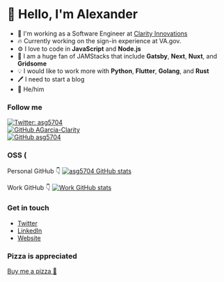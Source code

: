 # :wave: Hello, I'm Alexander
- :office: I'm working as a Software Engineer at [Clarity Innovations](https://clarityinnovates.com)
- :fire: Currently working on the sign-in experience at VA.gov.
- :gear: I love to code in **JavaScript** and **Node.js**
- :grapes: I am a huge fan of JAMStacks that include **Gatsby**, **Next**, **Nuxt**, and **Gridsome**
- :bulb: I would like to work more with **Python**, **Flutter**, **Golang**, and **Rust**
- :pen: I need to start a blog
- :rainbow: He/him

### Follow me
[![Twitter: asg5704](https://img.shields.io/twitter/follow/asg5704?style=social)](https://twitter.com/asg5704)<br/>
[![GitHub AGarcia-Clarity](https://img.shields.io/github/followers/AGarcia-Clarity?label=follow-AGarcia-Clarity&style=social)](https://github.com/AGarcia-Clarity)<br/>
[![GitHub asg5704](https://img.shields.io/github/followers/asg5704?label=follow-asg5704&style=social)](https://github.com/asg5704)

### OSS (
Personal GitHub 👇 
[![asg5704 GitHub stats](https://github-readme-stats.vercel.app/api?username=asg5704&show_icons=true&theme=vue&count_private=true)](https://github.com/asg5704/github-readme-stats)

Work GitHub 👇 
[![Work GitHub stats](https://github-readme-stats.vercel.app/api?username=AGarcia-Clarity&show_icons=true&theme=vue&count_private=true)](https://github.com/AGarcia-Clarity/github-readme-stats)


### Get in touch
- [Twitter](https://twitter.com/asg5704)
- [LinkedIn](https://linkedin.com/in/asg5704)
- [Website](https://alexandergarcia.me/contact)

### Pizza is appreciated
[Buy me a pizza :pizza:](https://www.buymeacoffee.com/asg5704)
